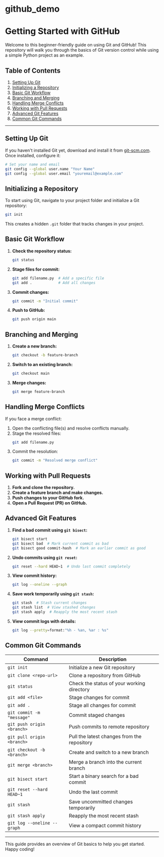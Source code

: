 ﻿# github_demo
# Getting Started with GitHub

Welcome to this beginner-friendly guide on using Git and GitHub! This repository will walk you through the basics of Git version control while using a simple Python project as an example.

## Table of Contents

1. [Setting Up Git](#setting-up-git)
2. [Initializing a Repository](#initializing-a-repository)
3. [Basic Git Workflow](#basic-git-workflow)
4. [Branching and Merging](#branching-and-merging)
5. [Handling Merge Conflicts](#handling-merge-conflicts)
6. [Working with Pull Requests](#working-with-pull-requests)
7. [Advanced Git Features](#advanced-git-features)
8. [Common Git Commands](#common-git-commands)

---

## Setting Up Git

If you haven't installed Git yet, download and install it from [git-scm.com](https://git-scm.com/). Once installed, configure it:

```sh
# Set your name and email
git config --global user.name "Your Name"
git config --global user.email "youremail@example.com"
```

## Initializing a Repository

To start using Git, navigate to your project folder and initialize a Git repository:

```sh
git init
```

This creates a hidden `.git` folder that tracks changes in your project.

## Basic Git Workflow

1. **Check the repository status:**
   ```sh
   git status
   ```
2. **Stage files for commit:**
   ```sh
   git add filename.py  # Add a specific file
   git add .            # Add all changes
   ```
3. **Commit changes:**
   ```sh
   git commit -m "Initial commit"
   ```
4. **Push to GitHub:**
   ```sh
   git push origin main
   ```

## Branching and Merging

1. **Create a new branch:**
   ```sh
   git checkout -b feature-branch
   ```
2. **Switch to an existing branch:**
   ```sh
   git checkout main
   ```
3. **Merge changes:**
   ```sh
   git merge feature-branch
   ```

## Handling Merge Conflicts

If you face a merge conflict:

1. Open the conflicting file(s) and resolve conflicts manually.
2. Stage the resolved files:
   ```sh
   git add filename.py
   ```
3. Commit the resolution:
   ```sh
   git commit -m "Resolved merge conflict"
   ```

## Working with Pull Requests

1. **Fork and clone the repository.**
2. **Create a feature branch and make changes.**
3. **Push changes to your GitHub fork.**
4. **Open a Pull Request (PR) on GitHub.**

## Advanced Git Features

1. **Find a bad commit using `git bisect`:**
   ```sh
   git bisect start
   git bisect bad  # Mark current commit as bad
   git bisect good commit-hash  # Mark an earlier commit as good
   ```
2. **Undo commits using `git reset`:**
   ```sh
   git reset --hard HEAD~1  # Undo last commit completely
   ```
3. **View commit history:**
   ```sh
   git log --oneline --graph
   ```
4. **Save work temporarily using `git stash`:**
   ```sh
   git stash  # Stash current changes
   git stash list  # View stashed changes
   git stash apply  # Reapply the most recent stash
   ```
5. **View commit logs with details:**
   ```sh
   git log --pretty=format:"%h - %an, %ar : %s"
   ```

## Common Git Commands

| Command                    | Description                                 |
| -------------------------- | ------------------------------------------- |
| `git init`                 | Initialize a new Git repository             |
| `git clone <repo-url>`     | Clone a repository from GitHub              |
| `git status`               | Check the status of your working directory  |
| `git add <file>`           | Stage changes for commit                    |
| `git add .`                | Stage all changes for commit                |
| `git commit -m "message"`  | Commit staged changes                       |
| `git push origin <branch>` | Push commits to remote repository           |
| `git pull origin <branch>` | Pull the latest changes from the repository |
| `git checkout -b <branch>` | Create and switch to a new branch           |
| `git merge <branch>`       | Merge a branch into the current branch      |
| `git bisect start`         | Start a binary search for a bad commit      |
| `git reset --hard HEAD~1`  | Undo the last commit                        |
| `git stash`                | Save uncommitted changes temporarily        |
| `git stash apply`          | Reapply the most recent stash               |
| `git log --oneline --graph`| View a compact commit history               |

---

This guide provides an overview of Git basics to help you get started. Happy coding!

